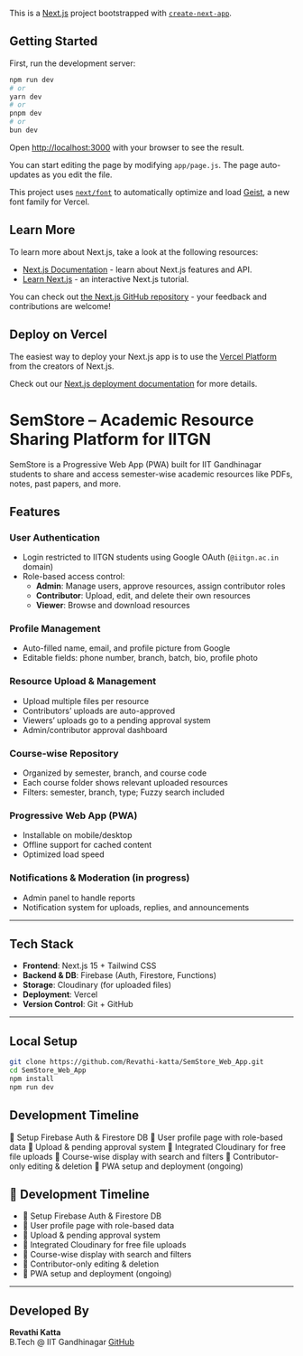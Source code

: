 This is a [Next.js](https://nextjs.org) project bootstrapped with [`create-next-app`](https://github.com/vercel/next.js/tree/canary/packages/create-next-app).

## Getting Started

First, run the development server:

```bash
npm run dev
# or
yarn dev
# or
pnpm dev
# or
bun dev
```

Open [http://localhost:3000](http://localhost:3000) with your browser to see the result.

You can start editing the page by modifying `app/page.js`. The page auto-updates as you edit the file.

This project uses [`next/font`](https://nextjs.org/docs/app/building-your-application/optimizing/fonts) to automatically optimize and load [Geist](https://vercel.com/font), a new font family for Vercel.

## Learn More

To learn more about Next.js, take a look at the following resources:

- [Next.js Documentation](https://nextjs.org/docs) - learn about Next.js features and API.
- [Learn Next.js](https://nextjs.org/learn) - an interactive Next.js tutorial.

You can check out [the Next.js GitHub repository](https://github.com/vercel/next.js) - your feedback and contributions are welcome!

## Deploy on Vercel

The easiest way to deploy your Next.js app is to use the [Vercel Platform](https://vercel.com/new?utm_medium=default-template&filter=next.js&utm_source=create-next-app&utm_campaign=create-next-app-readme) from the creators of Next.js.

Check out our [Next.js deployment documentation](https://nextjs.org/docs/app/building-your-application/deploying) for more details.


#  SemStore – Academic Resource Sharing Platform for IITGN

SemStore is a Progressive Web App (PWA) built for IIT Gandhinagar students to share and access semester-wise academic resources like PDFs, notes, past papers, and more.

##  Features

###  User Authentication
- Login restricted to IITGN students using Google OAuth (`@iitgn.ac.in` domain)
- Role-based access control:
  - **Admin**: Manage users, approve resources, assign contributor roles
  - **Contributor**: Upload, edit, and delete their own resources
  - **Viewer**: Browse and download resources

###  Profile Management
- Auto-filled name, email, and profile picture from Google
- Editable fields: phone number, branch, batch, bio, profile photo

###  Resource Upload & Management
- Upload multiple files per resource
- Contributors’ uploads are auto-approved
- Viewers’ uploads go to a pending approval system
- Admin/contributor approval dashboard

###  Course-wise Repository
- Organized by semester, branch, and course code
- Each course folder shows relevant uploaded resources
- Filters: semester, branch, type; Fuzzy search included

###  Progressive Web App (PWA)
- Installable on mobile/desktop
- Offline support for cached content
- Optimized load speed

###  Notifications & Moderation (in progress)
- Admin panel to handle reports
- Notification system for uploads, replies, and announcements

---

## Tech Stack

- **Frontend**: Next.js 15 + Tailwind CSS
- **Backend & DB**: Firebase (Auth, Firestore, Functions)
- **Storage**: Cloudinary (for uploaded files)
- **Deployment**: Vercel
- **Version Control**: Git + GitHub

---

##  Local Setup

```bash
git clone https://github.com/Revathi-katta/SemStore_Web_App.git
cd SemStore_Web_App
npm install
npm run dev
```

##  Development Timeline

🔹 Setup Firebase Auth & Firestore DB
🔹 User profile page with role-based data
🔹 Upload & pending approval system
🔹 Integrated Cloudinary for free file uploads
🔹 Course-wise display with search and filters
🔹 Contributor-only editing & deletion
🔹 PWA setup and deployment (ongoing)

## 📅 Development Timeline

- 🔹 Setup Firebase Auth & Firestore DB
- 🔹 User profile page with role-based data
- 🔹 Upload & pending approval system
- 🔹 Integrated Cloudinary for free file uploads
- 🔹 Course-wise display with search and filters
- 🔹 Contributor-only editing & deletion
- 🔹 PWA setup and deployment (ongoing)

---

##  Developed By

**Revathi Katta**  
B.Tech @ IIT Gandhinagar
[GitHub](https://github.com/Revathi-katta)

